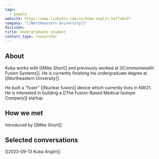 ```yaml
---
tags:
  - people
website: https://www.linkedin.com/in/kuba-anglin-5a77a4137
company: "[[Northeastern University]]"
division: 
title: Undergraduate student
contact_type: researcher
---
```

## About
Kuba works with [[Mike Short]] and previously worked at [[Commonwealth Fusion Systems]]. He is currently finishing his undergraduate degree at [[Northeastern University]].

He built a "fuser" [[Nuclear fusion]] device which currently lives in NW21. He is interested in building a [[The Fusion-Based Medical Isotope Company]] startup.

## How we met
Introduced by [[Mike Short]]

## Selected conversations
[[2023-09-13 Kuba Anglin]]